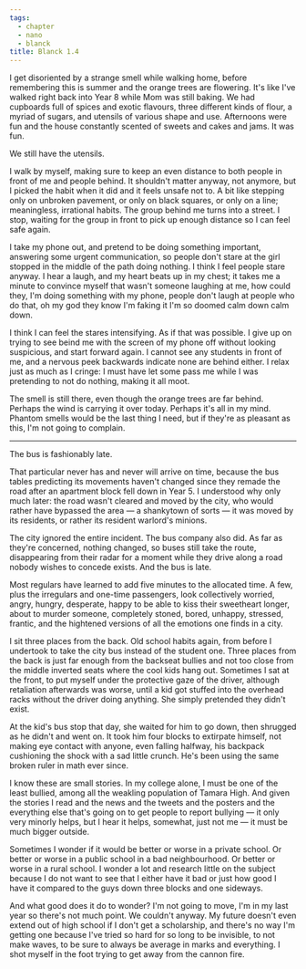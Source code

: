 ```yaml
---
tags:
  - chapter
  - nano
  - blanck
title: Blanck 1.4
---
```

I get disoriented by a strange smell while walking home, before remembering this is summer and the orange trees are flowering. It's like I've walked right back into Year 8 while Mom was still baking. We had cupboards full of spices and exotic flavours, three different kinds of flour, a myriad of sugars, and utensils of various shape and use. Afternoons were fun and the house constantly scented of sweets and cakes and jams. It was fun.

We still have the utensils.

I walk by myself, making sure to keep an even distance to both people in front of me and people behind. It shouldn't matter anyway, not anymore, but I picked the habit when it did and it feels unsafe not to. A bit like stepping only on unbroken pavement, or only on black squares, or only on a line; meaningless, irrational habits. The group behind me turns into a street. I stop, waiting for the group in front to pick up enough distance so I can feel safe again.

I take my phone out, and pretend to be doing something important, answering some urgent communication, so people don't stare at the girl stopped in the middle of the path doing nothing. I think I feel people stare anyway. I hear a laugh, and my heart beats up in my chest; it takes me a minute to convince myself that wasn't someone laughing at me, how could they, I'm doing something with my phone, people don't laugh at people who do that, oh my god they know I'm faking it I'm so doomed calm down calm down.

I think I can feel the stares intensifying. As if that was possible. I give up on trying to see beind me with the screen of my phone off without looking suspicious, and start forward again. I cannot see any students in front of me, and a nervous peek backwards indicate none are behind either. I relax just as much as I cringe: I must have let some pass me while I was pretending to not do nothing, making it all moot.

The smell is still there, even though the orange trees are far behind. Perhaps the wind is carrying it over today. Perhaps it's all in my mind. Phantom smells would be the last thing I need, but if they're as pleasant as this, I'm not going to complain.

***

The bus is fashionably late.

That particular never has and never will arrive on time, because the bus tables predicting its movements haven't changed since they remade the road after an apartment block fell down in Year 5. I understood why only much later: the road wasn't cleared and moved by the city, who would rather have bypassed the area — a shankytown of sorts — it was moved by its residents, or rather its resident warlord's minions.

The city ignored the entire incident. The bus company also did. As far as they're concerned, nothing changed, so buses still take the route, disappearing from their radar for a moment while they drive along a road nobody wishes to concede exists. And the bus is late.

Most regulars have learned to add five minutes to the allocated time. A few, plus the irregulars and one-time passengers, look collectively worried, angry, hungry, desperate, happy to be able to kiss their sweetheart longer, about to murder someone, completely stoned, bored, unhappy, stressed, frantic, and the hightened versions of all the emotions one finds in a city.

I sit three places from the back. Old school habits again, from before I undertook to take the city bus instead of the student one. Three places from the back is just far enough from the backseat bullies and not too close from the middle inverted seats where the cool kids hang out. Sometimes I sat at the front, to put myself under the protective gaze of the driver, although retaliation afterwards was worse, until a kid got stuffed into the overhead racks without the driver doing anything. She simply pretended they didn't exist.

At the kid's bus stop that day, she waited for him to go down, then shrugged as he didn't and went on. It took him four blocks to extirpate himself, not making eye contact with anyone, even falling halfway, his backpack cushioning the shock with a sad little crunch. He's been using the same broken ruler in math ever since.

I know these are small stories. In my college alone, I must be one of the least bullied, among all the weakling population of Tamara High. And given the stories I read and the news and the tweets and the posters and the everything else that's going on to get people to report bullying — it only very minorly helps, but I hear it helps, somewhat, just not me — it must be much bigger outside.

Sometimes I wonder if it would be better or worse in a private school. Or better or worse in a public school in a bad neighbourhood. Or better or worse in a rural school. I wonder a lot and research little on the subject because I do not want to see that I either have it bad or just how good I have it compared to the guys down three blocks and one sideways.

And what good does it do to wonder? I'm not going to move, I'm in my last year so there's not much point. We couldn't anyway. My future doesn't even extend out of high school if I don't get a scholarship, and there's no way I'm getting one because I've tried so hard for so long to be invisible, to not make waves, to be sure to always be average in marks and everything. I shot myself in the foot trying to get away from the cannon fire.

